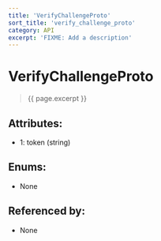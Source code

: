 ```yaml
---
title: 'VerifyChallengeProto'
sort_title: 'verify_challenge_proto'
category: API
excerpt: 'FIXME: Add a description'
---
```


[comment]: <> (THIS PART IS GENERATED - AKA DON'T EDIT THIS PART MANUALLY)

# VerifyChallengeProto

> {{ page.excerpt }}

## Attributes:

- 1: token (string)

## Enums:

- None

## Referenced by:

- None

[comment]: <> (YOU CAN EDIT AFTER THIS)
